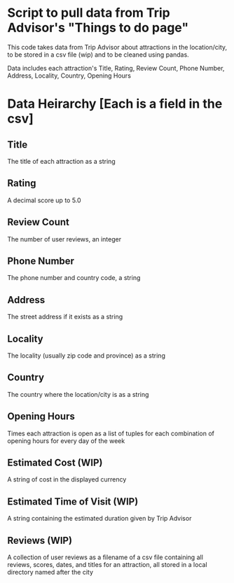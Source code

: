 # Script to pull data from Trip Advisor's "Things to do page"
This code takes data from Trip Advisor about attractions in the location/city, to be
stored in a csv file (wip) and to be cleaned using pandas.

Data includes each attraction's Title, Rating, Review Count, Phone Number, Address, Locality, Country, Opening Hours

# Data Heirarchy [Each is a field in the csv]

## Title
 The title of each attraction as a string
## Rating
 A decimal score up to 5.0
## Review Count
 The number of user reviews, an integer
## Phone Number
 The phone number and country code, a string
## Address
 The street address if it exists as a string
## Locality
 The locality (usually zip code and province) as a string
## Country
 The country where the location/city is as a string
## Opening Hours
 Times each attraction is open as a list of tuples for each combination
 of opening hours for every day of the week
## Estimated Cost (WIP)
 A string of cost in the displayed currency
## Estimated Time of Visit (WIP)
 A string containing the estimated duration given by Trip Advisor
## Reviews (WIP)
 A collection of user reviews as a filename of a csv file containing all reviews, scores,
 dates, and titles for an attraction, all stored in a local directory named after the city
